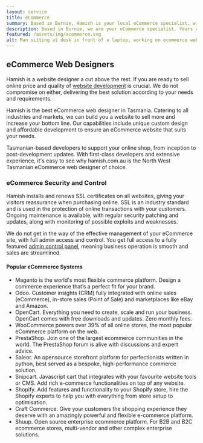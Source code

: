 ```yaml
---
layout: service
title: eCommerce
summary: Based in Burnie, Hamish is your local eCommerce specialist, with years of expertise. We can help with all aspects of the deployment process, from point of sale to stock management solutions.
description: Based in Burnie, we are your eCommerce specialist. Years of expertise, we can help with selling your business online, from point of sale to stock management.
featured: /assets/img/ecommerce.svg
alt: Man sitting at desk in front of a laptop, working on ecommerce website design
---
```


## eCommerce Web Designers

Hamish is a website designer a cut above the rest. If you are ready to sell online price and quality of [website development](/services/website-design/) is crucial. We do not compromise on either, delivering the best solution according to your needs and requirements.

Hamish is the best eCommerce web designer in Tasmania. Catering to all industries and markets, we can build you a website to sell more and increase your bottom line. Our capabilities include unique custom design and affordable development to ensure an eCommerce website that suits your needs.

Tasmanian-based developers to support your online shop, from inception to post-development updates. With first-class developers and extensive experience, it's easy to see why hamish.com.au is the North West Tasmanian eCommerce web designer of choice.

### eCommerce Security and Control

Hamish installs and renews SSL certificates on all websites, giving your visitors reassurance when purchasing online. SSL is an industry standard and is used in the protection of online transactions with your customers. Ongoing maintenance is available, with regular security patching and updates, along with monitoring of possible exploits and weaknesses.

We do not get in the way of the effective management of your eCommerce site, with full admin access and control. You get full access to a fully featured [admin control panel](/services/content-management-systems/), meaning business operation is smooth and sales are streamlined.

#### Popular eCommerce Systems

- Magento is the world's most flexible commerce platform. Design a commerce experience that’s a perfect fit for your brand.
- Odoo. Customer insights (CRM) fully integrated with online sales (eCommerce), in-store sales (Point of Sale) and marketplaces like eBay and Amazon.
- OpenCart. Everything you need to create, scale and run your business. OpenCart comes with free downloads and updates. Zero monthly fees.
- WooCommerce powers over 39% of all online stores, the most popular eCommerce platform on the web.
- PrestaShop. Join one of the largest ecommerce communities in the world. The PrestaShop forum is alive with discussions and expert advice.
- Saleor. An opensource storefront platform for perfectionists written in python, best served as a bespoke, high-performance commerce solution.
- Snipcart. Javascript cart that integrates with your favourite website tools or CMS. Add rich e-commerce functionalities on top of any website.
- Shopify. Add features and functionality to your Shopify store, hire the Shopify experts to help you with everything from store setup to optimisation.
- Craft Commerce. Give your customers the shopping experience they deserve with an amazingly powerful and flexible e-commerce platform.
- Shuup. Open source enterprise ecommerce platform. For B2B and B2C ecommerce stores, multi-vendor and other complex enterprise solutions.